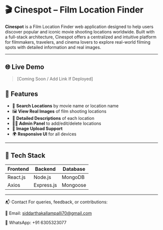 # 🎬 Cinespot – Film Location Finder

**Cinespot** is a Film Location Finder web application designed to help users discover popular and iconic movie shooting locations worldwide. Built with a full-stack architecture, Cinespot offers a centralized and intuitive platform for filmmakers, travelers, and cinema lovers to explore real-world filming spots with detailed information and real images.

---

## 🌐 Live Demo
> [Coming Soon / Add Link If Deployed]

## 📸 Features

- 🔎 **Search Locations** by movie name or location name
- 🖼️ **View Real Images** of film shooting locations
- 📍 **Detailed Descriptions** of each location
- 🧑‍💻 **Admin Panel** to add/edit/delete locations
- 📂 **Image Upload Support**
- 🌍 **Responsive UI** for all devices

---

## 🧱 Tech Stack

| Frontend | Backend     | Database |
|----------|-------------|----------|
| React.js | Node.js     | MongoDB  |
| Axios    | Express.js  | Mongoose |

---
📬 Contact
For queries, feedback, or contributions:

📧 Email: siddarthakallampalli70@gmail.com

💬 WhatsApp: +91 6305323077

